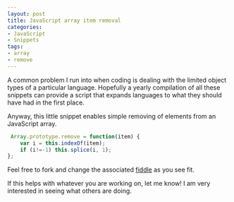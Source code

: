 ```yaml
---
layout: post
title: JavaScript array item removal
categories:
- JavaScript
- Snippets
tags:
- array
- remove
---
```

A common problem I run into when coding is dealing with the limited object types of a particular language.  Hopefully a yearly compilation of all these snippets can provide a script that expands languages to what they should have had in the first place.

<!--more-->

Anyway, this little snippet enables simple removing of elements from an JavaScript array.

```js
 Array.prototype.remove = function(item) {
    var i = this.indexOf(item);
    if (i!=-1) this.splice(i, 1);
};
```

Feel free to fork and change the associated [fiddle](http://jsfiddle.net/bign8/AgXbP/) as you see fit.

If this helps with whatever you are working on, let me know! I am very interested in seeing what others are doing.
